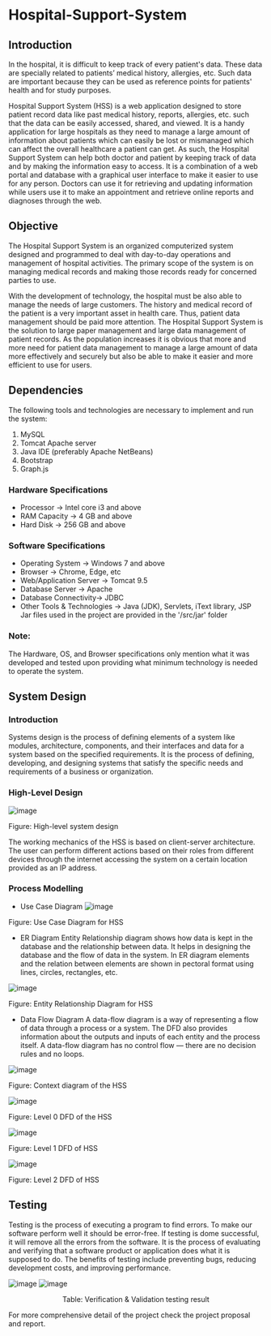 # Hospital-Support-System

## Introduction

In the hospital, it is difficult to keep track of every patient's data. These data are specially related to patients’ 
medical history, allergies, etc. Such data are important because they can be used as reference points for patients' 
health and for study purposes. 

Hospital Support System (HSS) is a web application designed to store patient record data like past medical history, 
reports, allergies, etc. such that the data can be easily accessed, shared, and viewed. It is a handy application 
for large hospitals as they need to manage a large amount of information about patients which can easily be lost or 
mismanaged which can affect the overall healthcare a patient can get. As such, the Hospital Support System can help both 
doctor and patient by keeping track of data and by making the information easy to access. It is a combination of a web 
portal and database with a graphical user interface to make it easier to use for any person. Doctors can use it for 
retrieving and updating information while users use it to make an appointment and retrieve online reports and 
diagnoses through the web. 

## Objective

The Hospital Support System is an organized computerized system designed and programmed to deal with day-to-day 
operations and management of hospital activities. The primary scope of the system is on managing medical records and 
making those records ready for concerned parties to use.

With the development of technology, the hospital must be also able to manage the needs of large customers. 
The history and medical record of the patient is a very important asset in health care. Thus, patient data management 
should be paid more attention. The Hospital Support System is the solution to large paper management and large data management 
of patient records. As the population increases it is obvious that more and more need for patient data management to manage a 
large amount of data more effectively and securely but also be able to make it easier and more efficient to use for users.

## Dependencies

The following tools and technologies are necessary to implement and run the system:
1. MySQL
2. Tomcat Apache server
3. Java IDE (preferably Apache NetBeans)
4. Bootstrap
5. Graph.js

### Hardware Specifications
* Processor -> Intel core i3 and above
* RAM Capacity -> 4 GB and above
* Hard Disk -> 256 GB and above

### Software Specifications
* Operating System -> Windows 7 and above
* Browser -> Chrome, Edge, etc
* Web/Application Server -> Tomcat 9.5
* Database Server -> Apache
* Database Connectivity-> JDBC  
* Other Tools & Technologies -> Java (JDK), Servlets, iText library, JSP
Jar files used in the project are provided in the '/src/jar' folder
### Note:
The Hardware, OS, and Browser specifications only mention what it was developed and tested upon providing what minimum technology is needed to operate the system.

## System Design

### Introduction
Systems design is the process of defining elements of a system like modules, architecture, components, and their interfaces and data for a system based on the specified requirements. It is the process of defining, developing, and designing systems that satisfy the specific needs and requirements of a business or organization.

### High-Level Design
 ![image](https://github.com/noob-hash/Hospital-Support-System/assets/80933227/f47d5971-b9ef-420f-a53a-b9a5e3005c8b)

Figure: High-level system design

The working mechanics of the HSS is based on client-server architecture. The user can perform different actions based on their roles from different devices through the internet accessing the system on a certain location provided as an IP address. 

### Process Modelling
* Use Case Diagram
![image](https://github.com/noob-hash/Hospital-Support-System/assets/80933227/223f9a2e-3399-4d1e-8482-0550bb7f2682)

Figure: Use Case Diagram for HSS

* ER Diagram
Entity Relationship diagram shows how data is kept in the database and the relationship between data. It helps in designing the database and the flow of data in the system. In ER diagram elements and the relation between elements are shown in pectoral format using lines, circles, rectangles, etc.

![image](https://github.com/noob-hash/Hospital-Support-System/assets/80933227/7e0e82ed-6fda-4074-9ff5-f139cc669fef)

Figure: Entity Relationship Diagram for HSS

*	Data Flow Diagram
A data-flow diagram is a way of representing a flow of data through a process or a system. The DFD also provides information about the outputs and inputs of each entity and the process itself. A data-flow diagram has no control flow — there are no decision rules and no loops.

![image](https://github.com/noob-hash/Hospital-Support-System/assets/80933227/c0270200-8a10-481a-8280-79348b3417e2)

Figure: Context diagram of the HSS
 
![image](https://github.com/noob-hash/Hospital-Support-System/assets/80933227/8217ebd2-d7a9-47d8-a072-0113d20e78b3)

Figure: Level 0 DFD of the HSS

![image](https://github.com/noob-hash/Hospital-Support-System/assets/80933227/10f0e5cb-749f-43d6-a0b5-a95bca9dbf9c)

Figure: Level 1 DFD of HSS

 ![image](https://github.com/noob-hash/Hospital-Support-System/assets/80933227/d1611966-8a7a-4423-8ffd-52d288cd674a)
 
Figure: Level 2 DFD of HSS

## Testing
Testing is the process of executing a program to find errors. To make our software perform well it should be error-free. If testing is dome successful, it will remove all the errors from the software. It is the process of evaluating and verifying that a software product or application does what it is supposed to do. The benefits of testing include preventing bugs, reducing development costs, and improving performance.

![image](https://github.com/noob-hash/Hospital-Support-System/assets/80933227/452f14d5-d221-4ace-9305-ca9e2aae5608)
![image](https://github.com/noob-hash/Hospital-Support-System/assets/80933227/29a0da93-f067-4ee5-b12c-7007079db17f)

<center> Table: Verification & Validation testing result </center>

For more comprehensive detail of the project check the project proposal and report.
